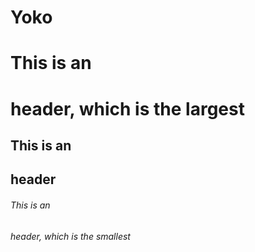 # Yoko
# This is an <h1> header, which is the largest
## This is an <h2> header
###### This is an <h6> header, which is the smallest

